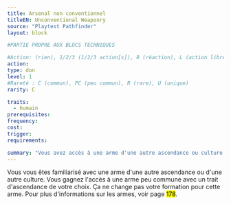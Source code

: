 ```yaml
---
title: Arsenal non conventionnel
titleEN: Unconventional Weaponry
source: "Playtest Pathfinder"
layout: block

#PARTIE PROPRE AUX BLOCS TECHNIQUES

#Action: (rien), 1/2/3 (1/2/3 action[s]), R (réaction), L (action libre)
action: 
type: don
level: 1
#Rareté : C (commun), PC (peu commun), R (rare), U (unique)
rarity: C

traits:
  - humain
prerequisites: 
frequency:
cost:
trigger:
requirements:

summary: "Vous avez accès à une arme d'une autre ascendance ou culture."
---
```


Vous vous êtes familiarisé avec une arme d'une autre ascendance ou d'une autre culture. Vous gagnez l'accès à une arme peu commune avec un trait d'ascendance de votre choix. Ça ne change pas votre formation pour cette arme. Pour plus d'informations sur les armes, voir page <mark>178</mark>.